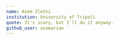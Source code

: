 ```yaml
---
name: Asem Zletni
institution: University of Tripoli
quote: It's scary, but I'll do it anyway.
github_user: asemarian
---
```

